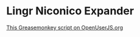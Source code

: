 Lingr Niconico Expander
=======================

[This Greasemonkey script on OpenUserJS.org](https://openuserjs.org/scripts/aycabta/Lingr_Niconico_Expander)


